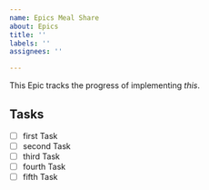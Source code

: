 ```yaml
---
name: Epics Meal Share
about: Epics
title: ''
labels: ''
assignees: ''

---
```


This Epic tracks the progress of implementing *this*.

## Tasks
- [ ] first Task
- [ ] second Task
- [ ] third Task
- [ ] fourth Task
- [ ] fifth Task
